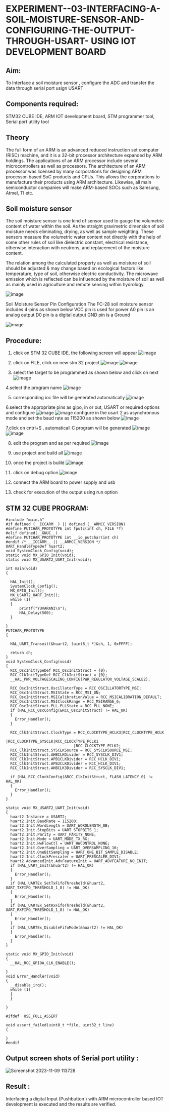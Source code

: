 # EXPERIMENT--03-INTERFACING-A-SOIL-MOISTURE-SENSOR-AND-CONFIGURING-THE-OUTPUT-THROUGH-USART- USING IOT DEVELOPMENT BOARD 

## Aim: 
To Interface a soil moisture sensor , configure  the ADC and transfer the data through serial port usign USART  
## Components required:
STM32 CUBE IDE, ARM IOT development board,  STM programmer tool, Serial port utility tool 
## Theory 
The full form of an ARM is an advanced reduced instruction set computer (RISC) machine, and it is a 32-bit processor architecture expanded by ARM holdings. The applications of an ARM processor include several microcontrollers as well as processors. The architecture of an ARM processor was licensed by many corporations for designing ARM processor-based SoC products and CPUs. This allows the corporations to manufacture their products using ARM architecture. Likewise, all main semiconductor companies will make ARM-based SOCs such as Samsung, Atmel, TI etc.
## Soil moisture sensor 
The soil moisture sensor is one kind of sensor used to gauge the volumetric content of water within the soil. As the straight gravimetric dimension of soil moisture needs eliminating, drying, as well as sample weighting. These sensors measure the volumetric water content not directly with the help of some other rules of soil like dielectric constant, electrical resistance, otherwise interaction with neutrons, and replacement of the moisture content.

The relation among the calculated property as well as moisture of soil should be adjusted & may change based on ecological factors like temperature, type of soil, otherwise electric conductivity. The microwave emission which is reflected can be influenced by the moisture of soil as well as mainly used in agriculture and remote sensing within hydrology.

![image](https://user-images.githubusercontent.com/36288975/234777393-51ef4e67-bfe4-4aed-b3ca-02fdcb7216f2.png)

Soil Moisture Sensor Pin Configuration
The FC-28 soil moisture sensor includes 4-pins as shown below 
VCC pin is used for power
A0 pin is an analog output
D0 pin is a digital output
GND pin is a Ground

![image](https://user-images.githubusercontent.com/36288975/234777177-7000d50b-e82a-4ba6-ab1e-e8b9e0903f68.png)

 ## Procedure:
 1. click on STM 32 CUBE IDE, the following screen will appear 
 ![image](https://user-images.githubusercontent.com/36288975/226189166-ac10578c-c059-40e7-8b80-9f84f64bf088.png)

 2. click on FILE, click on new stm 32 project 
 ![image](https://user-images.githubusercontent.com/36288975/226189215-2d13ebfb-507f-44fc-b772-02232e97c0e3.png)
![image](https://user-images.githubusercontent.com/36288975/226189230-bf2d90dd-9695-4aaf-b2a6-6d66454e81fc.png)
3. select the target to be programmed  as shown below and click on next 
![image](https://user-images.githubusercontent.com/36288975/226189280-ed5dcf1d-dd8d-43ae-815d-491085f4863b.png)

4.select the program name 
![image](https://user-images.githubusercontent.com/36288975/226189316-09832a30-4d1a-4d4f-b8ad-2dc28f137711.png)

5. corresponding ioc file will be generated automatically 
![image](https://user-images.githubusercontent.com/36288975/226189378-3abbdee2-0df6-470f-a3cd-79c74e3d3ad8.png)

6.select the appropriate pins as gipo, in or out, USART or required options and configure 
![image](https://user-images.githubusercontent.com/36288975/226189403-f7179f1a-3eae-4637-826b-ab4ec35ba1e1.png)
![image](https://user-images.githubusercontent.com/36288975/226189425-2b2414ce-49b3-4b61-a260-c658cb2e4152.png)
configure in the usart 2 as asynchronous mode and set the baud rate as 115200 as shown below 
![image](https://user-images.githubusercontent.com/36288975/234776631-d6a84ef4-904c-4eac-98ed-ab6253e9379c.png)

7.click on cntrl+S , automaticall C program will be generated 
![image](https://user-images.githubusercontent.com/36288975/226189443-8b43451d-0b14-47e4-a20b-cc09c6ad8458.png)
![image](https://user-images.githubusercontent.com/36288975/226189450-85ffa969-2ffb-4788-81e5-72d60fdda0f1.png)

8. edit the program and as per required 
![image](https://user-images.githubusercontent.com/36288975/226189461-a573e62f-a109-4631-a250-a20925758fe0.png)

9. use project and build all 
![image](https://user-images.githubusercontent.com/36288975/226189554-3f7101ac-3f41-48fc-abc7-480bd6218dec.png)

10. once the project is bulild 
![image](https://user-images.githubusercontent.com/36288975/226189577-c61cc1eb-3990-4968-8aa6-aefffc766b70.png)

11. click on debug option 
![image](https://user-images.githubusercontent.com/36288975/226189625-37daa9a3-62e9-42b5-a5ce-2ac63345905b.png)

12. connect the  ARM board to power supply and usb 

13. check for execution of the output using run option 

## STM 32 CUBE PROGRAM:
```
#include "main.h"
#if defined (__ICCARM__) || defined (__ARMCC_VERSION)
#define PUTCHAR_PROTOTYPE int fputc(int ch, FILE *f)
#elif defined(__GNUC__)
#define PUTCHAR_PROTOTYPE int __io_putchar(int ch)
#endif /* __ICCARM__ || __ARMCC_VERSION */
UART_HandleTypeDef huart2;
void SystemClock_Config(void);
static void MX_GPIO_Init(void);
static void MX_USART2_UART_Init(void);

int main(void)
{
 
  HAL_Init();
  SystemClock_Config();
  MX_GPIO_Init();
  MX_USART2_UART_Init();
  while (1)
  {
	  printf("YUVARANI\n");
	  HAL_Delay(500);
  }
  
}
PUTCHAR_PROTOTYPE
{

  HAL_UART_Transmit(&huart2, (uint8_t *)&ch, 1, 0xFFFF);

  return ch;
}
void SystemClock_Config(void)
{
  RCC_OscInitTypeDef RCC_OscInitStruct = {0};
  RCC_ClkInitTypeDef RCC_ClkInitStruct = {0};
  __HAL_PWR_VOLTAGESCALING_CONFIG(PWR_REGULATOR_VOLTAGE_SCALE2);
  
  RCC_OscInitStruct.OscillatorType = RCC_OSCILLATORTYPE_MSI;
  RCC_OscInitStruct.MSIState = RCC_MSI_ON;
  RCC_OscInitStruct.MSICalibrationValue = RCC_MSICALIBRATION_DEFAULT;
  RCC_OscInitStruct.MSIClockRange = RCC_MSIRANGE_6;
  RCC_OscInitStruct.PLL.PLLState = RCC_PLL_NONE;
  if (HAL_RCC_OscConfig(&RCC_OscInitStruct) != HAL_OK)
  {
    Error_Handler();
  }
  
  RCC_ClkInitStruct.ClockType = RCC_CLOCKTYPE_HCLK3|RCC_CLOCKTYPE_HCLK
                              |RCC_CLOCKTYPE_SYSCLK|RCC_CLOCKTYPE_PCLK1
                              |RCC_CLOCKTYPE_PCLK2;
  RCC_ClkInitStruct.SYSCLKSource = RCC_SYSCLKSOURCE_MSI;
  RCC_ClkInitStruct.AHBCLKDivider = RCC_SYSCLK_DIV1;
  RCC_ClkInitStruct.APB1CLKDivider = RCC_HCLK_DIV1;
  RCC_ClkInitStruct.APB2CLKDivider = RCC_HCLK_DIV1;
  RCC_ClkInitStruct.AHBCLK3Divider = RCC_SYSCLK_DIV1;

  if (HAL_RCC_ClockConfig(&RCC_ClkInitStruct, FLASH_LATENCY_0) != HAL_OK)
  {
    Error_Handler();
  }
}

static void MX_USART2_UART_Init(void)
{
  huart2.Instance = USART2;
  huart2.Init.BaudRate = 115200;
  huart2.Init.WordLength = UART_WORDLENGTH_8B;
  huart2.Init.StopBits = UART_STOPBITS_1;
  huart2.Init.Parity = UART_PARITY_NONE;
  huart2.Init.Mode = UART_MODE_TX_RX;
  huart2.Init.HwFlowCtl = UART_HWCONTROL_NONE;
  huart2.Init.OverSampling = UART_OVERSAMPLING_16;
  huart2.Init.OneBitSampling = UART_ONE_BIT_SAMPLE_DISABLE;
  huart2.Init.ClockPrescaler = UART_PRESCALER_DIV1;
  huart2.AdvancedInit.AdvFeatureInit = UART_ADVFEATURE_NO_INIT;
  if (HAL_UART_Init(&huart2) != HAL_OK)
  {
    Error_Handler();
  }
  if (HAL_UARTEx_SetTxFifoThreshold(&huart2, UART_TXFIFO_THRESHOLD_1_8) != HAL_OK)
  {
    Error_Handler();
  }
  if (HAL_UARTEx_SetRxFifoThreshold(&huart2, UART_RXFIFO_THRESHOLD_1_8) != HAL_OK)
  {
    Error_Handler();
  }
  if (HAL_UARTEx_DisableFifoMode(&huart2) != HAL_OK)
  {
    Error_Handler();
  }
}

static void MX_GPIO_Init(void)
{
  __HAL_RCC_GPIOA_CLK_ENABLE();

}
void Error_Handler(void)
{
  __disable_irq();
  while (1)
  {
  }
 
}

#ifdef  USE_FULL_ASSERT

void assert_failed(uint8_t *file, uint32_t line)
{
  
}
#endif 
```
## Output screen shots of Serial port utility :
![Screenshot 2023-11-09 113728](https://github.com/Yuvaranithulasingam/-EXPERIMENT--03-INTERFACING-A-SOIL-MOISTURE-SENSOR-AND-CONFIGURING-THE-OUTPUT-THROUGH-USART--USING-/assets/121418522/e98fb14e-3176-4973-ac99-9b8e619dabe5)

## Result :
Interfacing a digital Input (Pushbutton ) with ARM microcontroller based IOT development is executed and the results are verified.
